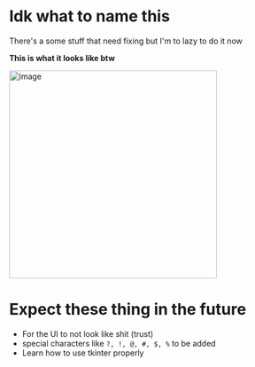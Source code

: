 # Idk what to name this
There's a some stuff that need fixing but I'm to lazy to do it now

**This is what it looks like btw**

<img width="375" alt="image" src="https://github.com/Vumacc/Keyboard-GUI/assets/149380921/37d4ffe4-73d2-47c0-8e12-4e5581720fe8">


# Expect these thing in the future
- For the UI to not look like shit (trust)
- special characters like `?, !, @, #, $, %` to be added
- Learn how to use tkinter properly
